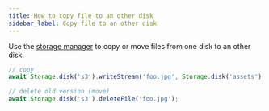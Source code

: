```yaml
---
title: How to copy file to an other disk
sidebar_label: Copy file to an other disk
---
```


Use the [storage manager](https://daniel-samson.github.io/typefs/docs/api/storage) to copy or move files from one disk to an other disk.

```typescript
// copy
await Storage.disk('s3').writeStream('foo.jpg', Storage.disk('assets').readStream('foo.jpg'));

// delete old version (move)
await Storage.disk('s3').deleteFile('foo.jpg');
```

